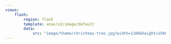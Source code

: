 ```yaml
---
views:
    flash:
        region: flash
        template: anax/v2/image/default
        data:
            src: "image/theme/christmas-tree.jpg?width=1100&height=150&crop-to-fit&area=0,0,30,0"
---
```

